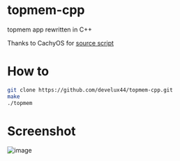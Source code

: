 # topmem-cpp
topmem app rewritten in C++

Thanks to CachyOS for [source script](https://github.com/CachyOS/CachyOS-Settings/blob/master/usr/bin/topmem)
# How to
```sh
git clone https://github.com/develux44/topmem-cpp.git
make
./topmem
```

# Screenshot 
![image](https://github.com/develux44/topmem-cpp/assets/103586125/c1bcd319-ed14-4732-9065-3a7ed6c9c796)
